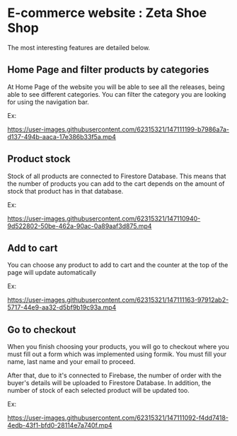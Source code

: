 # E-commerce website : Zeta Shoe Shop 

The most interesting features are detailed below.

## Home Page and filter products by categories

At Home Page of the website you will be able to see all the releases, being able to see different categories. You can filter the category you are looking for using the navigation bar.

Ex:

https://user-images.githubusercontent.com/62315321/147111199-b7986a7a-d137-494b-aaca-17e386b33f5a.mp4


## Product stock

Stock of all products are connected to Firestore Database. This means that the number of products you can add to the cart depends on the amount of stock that product has in that database.

Ex:

https://user-images.githubusercontent.com/62315321/147110940-9d522802-50be-462a-90ac-0a89aaf3d875.mp4


## Add to cart 

You can choose any product to add to cart and the counter at the top of the page will update automatically

Ex:

https://user-images.githubusercontent.com/62315321/147111163-97912ab2-5717-44e9-aa32-d5bf9b19c93a.mp4


## Go to checkout

When you finish choosing your products, you will go to checkout where you must fill out a form which was implemented using formik. You must fill your name, last name and your email to proceed. 

After that, due to it's connected to Firebase, the number of order with the buyer's details will be uploaded to Firestore Database. In addition, the number of stock of each selected product will be updated too. 

Ex:

https://user-images.githubusercontent.com/62315321/147111092-f4dd7418-4edb-43f1-bfd0-28114e7a740f.mp4
